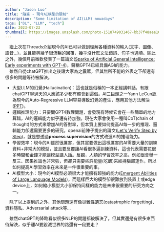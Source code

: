 ```yaml
---
author: "Jason Luo"
title: "隨筆 - 現今AI模型的限制"
description: "Some limitation of AI(LLM) nowadays"
tags: ["DL", "LLM", "tech"]
date: 2023-07-23
thumbnail: https://images.unsplash.com/photo-1518749031467-bb37f48aee10?ixlib=rb-4.0.3&ixid=M3wxMjA3fDB8MHxwaG90by1wYWdlfHx8fGVufDB8fHx8fA%3D%3D&auto=format&fit=crop&w=2070&q=80
---
```

&emsp;繼上次在Threads介紹現今的AI已可以做到理解各種資料的輸入(文字、圖像、語音...)，並且能夠給予很流暢的回覆，幾乎沒什麼文法錯誤、句子也通順。除此之外，幾個月前微軟發表了一篇論文([Sparks of Artificial General Intelligence: Early experiments with GPT-4](https://arxiv.org/abs/2303.12712))，聲稱GPT4已經具備AGI的能力。
<br>
&emsp;雖然自從chatGPT推出之後讓大家為之震驚，但其無所不能的外表之下卻還有很多的問題等待被解決。
<!--more-->

- 大型LLM的幻覺(Hallucination)：這也就是俗稱的一本正經講幹話，有跟chatGPT聊過天的人應該多少都有體會到這個。AI三巨頭之一Yann LeCun認為現今的Auto-Regressive LLM容易導致幻覺的產生，應用其他方法解決([PPT](https://reurl.cc/y7424M))。
- 邏輯推理能力：只要問GPT4數理問題，會發現有時候它會在一些簡單的地方算錯，AI的邏輯能力似乎還有待加強。現在大家會使用一種叫CoT(chain of thought)的方式來增加AI的答對率，但本質上要如何提高AI每一步的推理、邏輯能力卻還需要更多的研究。openai前陣子提出的論文([Let's Verify Step by Step](https://arxiv.org/abs/2305.20050))，就是想透過**process supervision**的方式改進AI的推理能力。
- 學習效率：現今的AI雖然很厲害，但其實要做出這樣厲害的AI需要大量的訓練資料+非常大的模型，並且要反覆讓AI看很多遍訓練資料，這也代表需要花很多時間和金錢才能讓模型講人話。反觀，人類的學習效率之高，例如很會舉一反三、因果推論也非常強，但卻只需要些許能量(吃飯)來維持腦部運作。所以如何提高AI學習效率在未來是一件很重要的事。
- AI模型大小：現今的AI模型必須很大才能擁有超強的能力([Emergent Abilities of Large Language Models](https://arxiv.org/pdf/2206.07682.pdf))，而這樣巨大的模型卻很難放到裝置上或edge device上，如何縮小模型大小卻保持同樣的能力是未來很重要的研究方向之一。

&emsp;除了以上提到的之外，其他問題還有像災難性遺忘(catastrophic forgetting)、資料隱私、Adversarial attack等...

&emsp;雖然chatGPT的降臨看似很多NLP的問題都被解決了，但其實還是有很多東西待解決，似乎離AI要毀滅世界的路還有一段要走？

